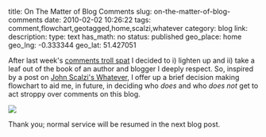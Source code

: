 title: On The Matter of Blog Comments
slug: on-the-matter-of-blog-comments
date: 2010-02-02 10:26:22
tags: comment,flowchart,geotagged,home,scalzi,whatever
category: blog
link: 
description: 
type: text
has_math: no
status: published
geo_place: home
geo_lng: -0.333344
geo_lat: 51.427051

After last week's [comments troll spat](/2010/01/29/no-comment/ "/2010/01/29/no-comment/") I decided to i) lighten up and ii) take a leaf out of the book of an author and blogger I deeply respect. So, inspired by a post on [John Scalzi's Whatever](https://whatever.scalzi.com/2009/05/17/because-flowcharts-make-everything-clearer/ "https://whatever.scalzi.com/2009/05/17/because-flowcharts-make-everything-clearer/"), I offer up a brief decision making flowchart to aid me, in future, in deciding who *does* and who *does not* get to act stroppy over comments on this blog.

<!-- TEASER_END -->

[![](https://posterous.com/getfile/files.posterous.com/vicchi/LppC0wJKujbjDV5Vfe6BmzT9tEfk92s5yxlA5VZS9uLqC5GvEVBVRPwgknXv/Comments.png.scaled.500.jpg)](https://posterous.com/getfile/files.posterous.com/vicchi/Lmh21CSU7BQ4Vvho12PIzA1jCXPIt4TzW9AGxk3Fwm84xY4zXHGklHsDhyPC/Comments.png "https://posterous.com/getfile/files.posterous.com/vicchi/Lmh21CSU7BQ4Vvho12PIzA1jCXPIt4TzW9AGxk3Fwm84xY4zXHGklHsDhyPC/Comments.png")

Thank you; normal service will be resumed in the next blog post.
